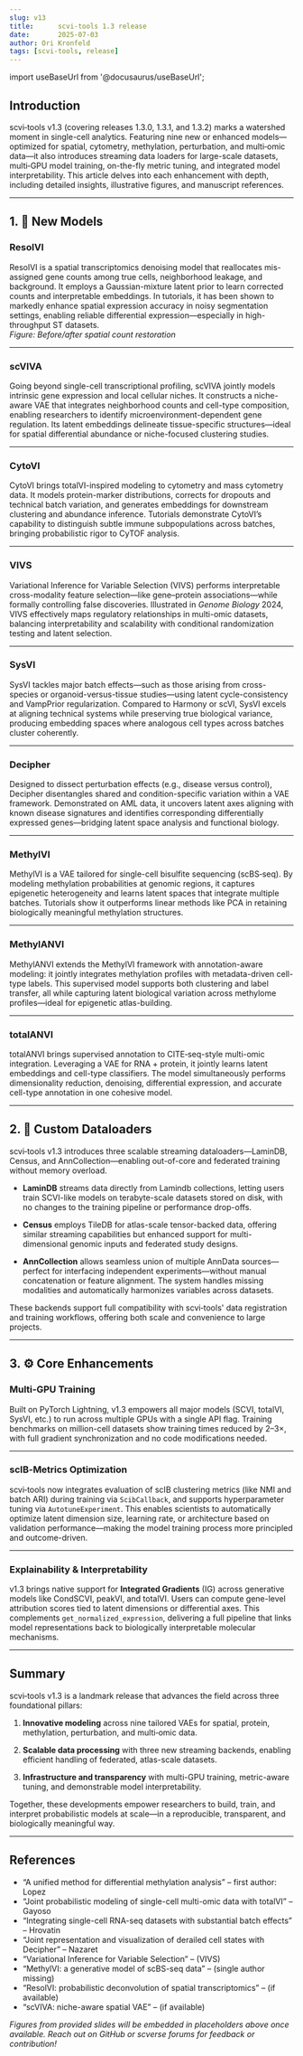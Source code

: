 ```yaml
---
slug: v13
title:      scvi-tools 1.3 release
date:       2025‑07‑03
author: Ori Kronfeld
tags: [scvi-tools, release]
---
```

import useBaseUrl from '@docusaurus/useBaseUrl';

<!--truncate-->

## Introduction

scvi‑tools v1.3 (covering releases 1.3.0, 1.3.1, and 1.3.2) marks a watershed moment in single-cell analytics. Featuring nine new or enhanced models—optimized for spatial, cytometry, methylation, perturbation, and multi‑omic data—it also introduces streaming data loaders for large-scale datasets, multi‑GPU model training, on-the-fly metric tuning, and integrated model interpretability. This article delves into each enhancement with depth, including detailed insights, illustrative figures, and manuscript references.

---

## 1. 🔬 New Models

### **ResolVI**
ResolVI is a spatial transcriptomics denoising model that reallocates mis-assigned gene counts among true cells, neighborhood leakage, and background. It employs a Gaussian-mixture latent prior to learn corrected counts and interpretable embeddings. In tutorials, it has been shown to markedly enhance spatial expression accuracy in noisy segmentation settings, enabling reliable differential expression—especially in high-throughput ST datasets.  
_Figure: Before/after spatial count restoration_

---

### **scVIVA**
Going beyond single-cell transcriptional profiling, scVIVA jointly models intrinsic gene expression and local cellular niches. It constructs a niche-aware VAE that integrates neighborhood counts and cell-type composition, enabling researchers to identify microenvironment-dependent gene regulation. Its latent embeddings delineate tissue-specific structures—ideal for spatial differential abundance or niche-focused clustering studies.

---

### **CytoVI**
CytoVI brings totalVI-inspired modeling to cytometry and mass cytometry data. It models protein-marker distributions, corrects for dropouts and technical batch variation, and generates embeddings for downstream clustering and abundance inference. Tutorials demonstrate CytoVI’s capability to distinguish subtle immune subpopulations across batches, bringing probabilistic rigor to CyTOF analysis.

---

### **VIVS**
Variational Inference for Variable Selection (VIVS) performs interpretable cross-modality feature selection—like gene–protein associations—while formally controlling false discoveries. Illustrated in *Genome Biology* 2024, VIVS effectively maps regulatory relationships in multi-omic datasets, balancing interpretability and scalability with conditional randomization testing and latent selection.

---

### **SysVI**
SysVI tackles major batch effects—such as those arising from cross-species or organoid-versus-tissue studies—using latent cycle-consistency and VampPrior regularization. Compared to Harmony or scVI, SysVI excels at aligning technical systems while preserving true biological variance, producing embedding spaces where analogous cell types across batches cluster coherently.

---

### **Decipher**
Designed to dissect perturbation effects (e.g., disease versus control), Decipher disentangles shared and condition-specific variation within a VAE framework. Demonstrated on AML data, it uncovers latent axes aligning with known disease signatures and identifies corresponding differentially expressed genes—bridging latent space analysis and functional biology.

---

### **MethylVI**
MethylVI is a VAE tailored for single-cell bisulfite sequencing (scBS‑seq). By modeling methylation probabilities at genomic regions, it captures epigenetic heterogeneity and learns latent spaces that integrate multiple batches. Tutorials show it outperforms linear methods like PCA in retaining biologically meaningful methylation structures.

---

### **MethylANVI**
MethylANVI extends the MethylVI framework with annotation-aware modeling: it jointly integrates methylation profiles with metadata-driven cell-type labels. This supervised model supports both clustering and label transfer, all while capturing latent biological variation across methylome profiles—ideal for epigenetic atlas-building.

---

### **totalANVI**
totalANVI brings supervised annotation to CITE‑seq-style multi-omic integration. Leveraging a VAE for RNA + protein, it jointly learns latent embeddings and cell-type classifiers. The model simultaneously performs dimensionality reduction, denoising, differential expression, and accurate cell-type annotation in one cohesive model.

---

## 2. 🧩 Custom Dataloaders

scvi‑tools v1.3 introduces three scalable streaming dataloaders—LaminDB, Census, and AnnCollection—enabling out-of-core and federated training without memory overload.

- **LaminDB** streams data directly from Lamindb collections, letting users train SCVI-like models on terabyte-scale datasets stored on disk, with no changes to the training pipeline or performance drop-offs.

- **Census** employs TileDB for atlas-scale tensor-backed data, offering similar streaming capabilities but enhanced support for multi-dimensional genomic inputs and federated study designs.

- **AnnCollection** allows seamless union of multiple AnnData sources—perfect for interfacing independent experiments—without manual concatenation or feature alignment. The system handles missing modalities and automatically harmonizes variables across datasets.

These backends support full compatibility with scvi‑tools' data registration and training workflows, offering both scale and convenience to large projects.

---

## 3. ⚙️ Core Enhancements

### Multi‑GPU Training  
Built on PyTorch Lightning, v1.3 empowers all major models (SCVI, totalVI, SysVI, etc.) to run across multiple GPUs with a single API flag. Training benchmarks on million-cell datasets show training times reduced by 2–3×, with full gradient synchronization and no code modifications needed.

---

### scIB‑Metrics Optimization  
scvi‑tools now integrates evaluation of scIB clustering metrics (like NMI and batch ARI) during training via `ScibCallback`, and supports hyperparameter tuning via `AutotuneExperiment`. This enables scientists to automatically optimize latent dimension size, learning rate, or architecture based on validation performance—making the model training process more principled and outcome-driven.

---

### Explainability & Interpretability  
v1.3 brings native support for **Integrated Gradients** (IG) across generative models like CondSCVI, peakVI, and totalVI. Users can compute gene-level attribution scores tied to latent dimensions or differential axes. This complements `get_normalized_expression`, delivering a full pipeline that links model representations back to biologically interpretable molecular mechanisms.

---

## Summary

scvi‑tools v1.3 is a landmark release that advances the field across three foundational pillars:

1. **Innovative modeling** across nine tailored VAEs for spatial, protein, methylation, perturbation, and multi‑omic data.

2. **Scalable data processing** with three new streaming backends, enabling efficient handling of federated, atlas-scale datasets.

3. **Infrastructure and transparency** with multi-GPU training, metric-aware tuning, and demonstrable model interpretability.

Together, these developments empower researchers to build, train, and interpret probabilistic models at scale—in a reproducible, transparent, and biologically meaningful way.

---

## References

- “A unified method for differential methylation analysis” – first author: Lopez  
- “Joint probabilistic modeling of single-cell multi-omic data with totalVI” – Gayoso  
- “Integrating single-cell RNA-seq datasets with substantial batch effects” – Hrovatin  
- “Joint representation and visualization of derailed cell states with Decipher” – Nazaret  
- “Variational Inference for Variable Selection” – (VIVS)  
- “MethylVI: a generative model of scBS-seq data” – (single author missing)  
- “ResolVI: probabilistic deconvolution of spatial transcriptomics” – (if available)  
- “scVIVA: niche-aware spatial VAE” – (if available)  

*Figures from provided slides will be embedded in placeholders above once available. Reach out on GitHub or scverse forums for feedback or contribution!*
